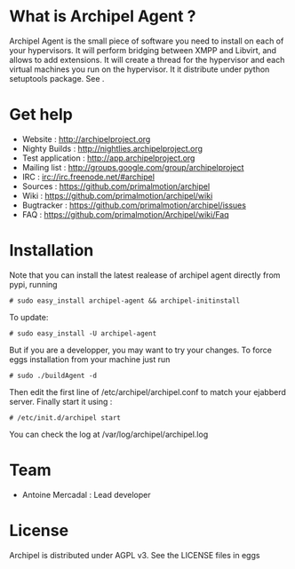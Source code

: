 # What is Archipel Agent ?

Archipel Agent is the small piece of software you need to install on each of your hypervisors.
It will perform bridging between XMPP and Libvirt, and allows to add extensions. It will
create a thread for the hypervisor and each virtual machines you run on the hypervisor.
It it distribute under python setuptools package. See <Installation>.


# Get help

* Website : <http://archipelproject.org>
* Nighty Builds : <http://nightlies.archipelproject.org>
* Test application : <http://app.archipelproject.org>
* Mailing list : <http://groups.google.com/group/archipelproject>
* IRC : <irc://irc.freenode.net/#archipel>
* Sources : <https://github.com/primalmotion/archipel>
* Wiki : <https://github.com/primalmotion/archipel/wiki>
* Bugtracker : <https://github.com/primalmotion/archipel/issues>
* FAQ : <https://github.com/primalmotion/Archipel/wiki/Faq>


# Installation

Note that you can install the latest realease of archipel agent directly from pypi, running

    # sudo easy_install archipel-agent && archipel-initinstall

To update:

    # sudo easy_install -U archipel-agent


But if you are a developper, you may want to try your changes. To force
eggs installation from your machine just run

    # sudo ./buildAgent -d

Then edit the first line of /etc/archipel/archipel.conf to match your ejabberd server.
Finally start it using :

    # /etc/init.d/archipel start

You can check the log at /var/log/archipel/archipel.log


# Team

* Antoine Mercadal : Lead developer


# License

Archipel is distributed under AGPL v3. See the LICENSE files in eggs
